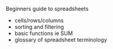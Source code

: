 Beginners guide to spreadsheets
- cells/rows/columns
- sorting and filtering
- basic functions ie SUM
- glossary of spreadsheet terminology
